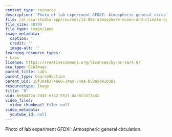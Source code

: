 ```yaml
---
content_type: resource
description: 'Photo of lab experiment GFDXI: Atmospheric general circulation.'
file: /ol-ocw-studio-app/courses/12-003-atmosphere-ocean-and-climate-dynamics-fall-2008/6e64472a2d41e342551fdac0fcbf7441_9.jpg
file_size: 48199
file_type: image/jpeg
image_metadata:
  caption: ''
  credit: ''
  image-alt: ''
learning_resource_types:
- Labs
license: https://creativecommons.org/licenses/by-nc-sa/4.0/
ocw_type: OCWImage
parent_title: Labs
parent_type: CourseSection
parent_uid: 15f39ab3-4a66-34ac-748a-b58a5de103e2
resourcetype: Image
title: '9'
uid: 6e64472a-2d41-e342-551f-dac0fcbf7441
video_files:
  video_thumbnail_file: null
video_metadata:
  youtube_id: null
---
```

Photo of lab experiment GFDXI: Atmospheric general circulation.